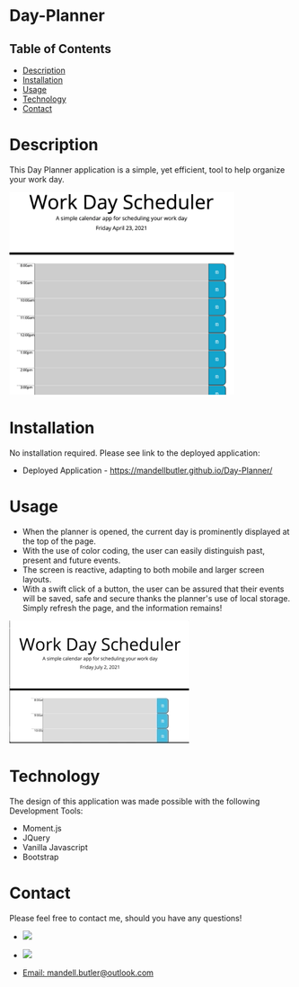 # Day-Planner


## Table of Contents
- [Description](#description)
- [Installation](#installation)
- [Usage](#usage)
- [Technology](#technology)
- [Contact](#contact)

# Description

This Day Planner application is a simple, yet efficient, tool to help organize your work day.  



<img src="assets/images/planner.png" width="400">

# Installation
No installation required. Please see link to the deployed application:

* Deployed Application - https://mandellbutler.github.io/Day-Planner/

# Usage

* When the planner is opened, the current day is prominently displayed at the top of the page.
* With the use of color coding, the user can easily distinguish past, present and future events.
* The screen is reactive, adapting to both mobile and larger screen layouts.
* With a swift click of a button, the user can be assured that their events will be saved, safe and secure thanks the planner's use of local storage. Simply refresh the page, and the information remains!

![planner](./assets/gifs/planner.gif)

# Technology
The design of this application was made possible with the following Development Tools:

* Moment.js 
* JQuery 
* Vanilla Javascript
* Bootstrap

# Contact

Please feel free to contact me, should you have any questions!

* <a href="https://github.com/mandellbutler"><img src="https://img.shields.io/badge/GitHub-100000?style=for-the-badge&logo=github&logoColor=white" />

* <a href="https://www.linkedin.com/in/mandellbutler/"><img src="https://img.shields.io/badge/LinkedIn-0077B5?style=for-the-badge&logo=linkedin&logoColor=white" />

* Email: mandell.butler@outlook.com
